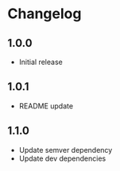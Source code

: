 # Changelog

## 1.0.0

* Initial release

## 1.0.1

* README update

## 1.1.0

* Update semver dependency
* Update dev dependencies

